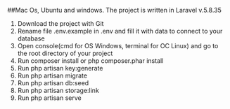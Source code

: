 ##Mac Os, Ubuntu and windows. 
The project is written in Laravel v.5.8.35
1. Download the project with Git
2. Rename file .env.example in .env and fill it with data to connect to your database
3. Open console(cmd for ОS Windows, terminal for ОС Linux) and go to the root directory of your project
4. Run composer install or php composer.phar install
5. Run php artisan key:generate 
6. Run php artisan migrate
7. Run php artisan db:seed
8. Run php artisan storage:link
9. Run php artisan serve
